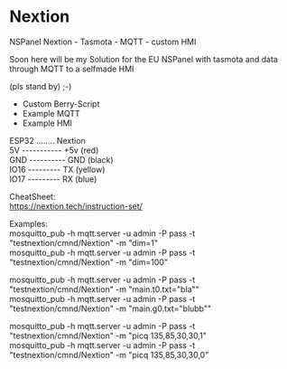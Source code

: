 # Nextion  
NSPanel Nextion - Tasmota - MQTT - custom HMI

Soon here will be my Solution for the EU NSPanel with tasmota and data through MQTT to a selfmade HMI

(pls stand by) ;-)

* Custom Berry-Script
* Example MQTT
* Example HMI

ESP32 ........ Nextion  
5V ----------- +5v  (red)  
GND ---------- GND  (black)  
IO16 --------- TX   (yellow)  
IO17 --------- RX   (blue)  

CheatSheet:  
https://nextion.tech/instruction-set/

Examples:  
mosquitto_pub -h mqtt.server -u admin -P pass -t "testnextion/cmnd/Nextion" -m "dim=1"  
mosquitto_pub -h mqtt.server -u admin -P pass -t "testnextion/cmnd/Nextion" -m "dim=100"  

mosquitto_pub -h mqtt.server -u admin -P pass -t "testnextion/cmnd/Nextion" -m "main.t0.txt=\"bla\""  
mosquitto_pub -h mqtt.server -u admin -P pass -t "testnextion/cmnd/Nextion" -m "main.g0.txt=\"blubb\""  

mosquitto_pub -h mqtt.server -u admin -P pass -t "testnextion/cmnd/Nextion" -m "picq 135,85,30,30,1"  
mosquitto_pub -h mqtt.server -u admin -P pass -t "testnextion/cmnd/Nextion" -m "picq 135,85,30,30,0"  

